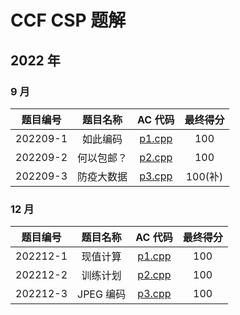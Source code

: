 # CCF CSP 题解

## 2022 年

### 9 月

| 题目编号 |  题目名称  |          AC 代码          | 最终得分 |
| :------: | :--------: | :-----------------------: | :------: |
| 202209-1 |  如此编码  | [p1.cpp](./202209/p1.cpp) |   100    |
| 202209-2 | 何以包邮？ | [p2.cpp](./202209/p2.cpp) |   100    |
| 202209-3 | 防疫大数据 | [p3.cpp](./202209/p3.cpp) | 100(补)  |

### 12 月

| 题目编号 | 题目名称  |          AC 代码          | 最终得分 |
| :------: | :-------: | :-----------------------: | :------: |
| 202212-1 | 现值计算  | [p1.cpp](./202212/p1.cpp) |   100    |
| 202212-2 | 训练计划  | [p2.cpp](./202212/p2.cpp) |   100    |
| 202212-3 | JPEG 编码 | [p3.cpp](./202212/p3.cpp) |   100    |
